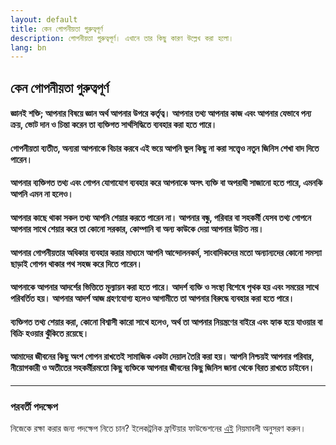 ```yaml
---
layout: default
title: কেন গোপনীয়তা গুরুত্বপূর্ণ
description: গোপনীয়তা গুরুত্বপূর্ণ। এখানে তার কিছু কারণ উল্লেখ করা হলো।
lang: bn
---
```


## কেন গোপনীয়তা গুরুত্বপূর্ণ

#### জ্ঞানই শক্তি; আপনার বিষয়ে জ্ঞান অর্থ আপনার উপরে কর্তৃত্ব। আপনার তথ্য আপনার কাজ এবং আপনার যেভাবে পন্য ক্রয়, ভোট দান ও চিন্তা করেন তা ব্যক্তিগত সার্থসিদ্ধিতে ব্যবহার করা হতে পারে।

#### গোপনীয়তা ব্যতীত, অন্যরা আপনাকে বিচার করবে এই ভয়ে আপনি ভুল কিছু না করা সত্ত্বেও নতুন জিনিস শেখা বাদ দিতে পারেন।

#### আপনার ব্যক্তিগত তথ্য এবং গোপন যোগাযোগ ব্যবহার করে আপনাকে অসৎ ব্যক্তি বা অপরাধী সাজানো হতে পারে, এমনকি আপনি এমন না হলেও।

#### আপনার কাছে থাকা সকল তথ্য আপনি শেয়ার করতে পারেন না। আপনার বন্ধু, পরিবার বা সহকর্মী যেসব তথ্য গোপনে আপনার সাথে শেয়ার করে তা কোনো সরকার, কোম্পানি বা অন্য কাউকে দেয়া আপনার উচিত নয়।

#### আপনার গোপনীয়তার অধিকার ব্যবহার করার মাধ্যমে আপনি আন্দোলনকর্ম, সাংবাদিকদের মতো অন্যান্যদের কোনো সমস্যা ছাড়াই গোপন থাকার পথ সহজ করে দিতে পারেন।

#### আপনাকে আপনার আদর্শের ভিত্তিতে মূল্যায়ন করা হতে পারে। আদর্শ ব্যক্তি ও সংস্থা বিশেষে পৃথক হয় এবং সময়ের সাথে পরিবর্তিত হয়। আপনার আদর্শ আজ গ্রহণযোগ্য হলেও আগামীতে তা আপনার বিরুদ্ধে ব্যবহার করা হতে পারে।

#### ব্যক্তিগত তথ্য শেয়ার করা, কোনো বিশ্বাসী কারো সাথে হলেও, অর্থ তা আপনার নিয়ন্ত্রণের বাইরে এবং হ্যাক হয়ে যাওয়ার বা বিক্রি হওয়ার ঝুঁকিতে রয়েছে।

#### আমাদের জীবনের কিছু অংশ গোপন রাখতেই সামাজিক একটা দেয়াল তৈরি করা হয়। আপনি নিশ্চয়ই আপনার পরিবার, নীয়োগকারী ও অতীতের সহকর্মীরমতো কিছু ব্যক্তিকে আপনার জীবনের কিছু জিনিস জানা থেকে বিরত রাখতে চাইবেন।

---

### পরবর্তী পদক্ষেপ
নিজেকে রক্ষা করার জন্য পদক্ষেপ নিতে চান? ইলেকট্রনিক ফ্রন্টিয়ার ফাউন্ডেশনের [এই](https://ssd.eff.org/) নিয়মাবলী অনুসরণ করুন।
